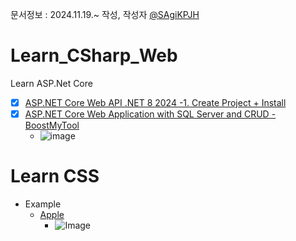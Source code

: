 문서정보 : 2024.11.19.~ 작성, 작성자 [@SAgiKPJH](https://github.com/SAgiKPJH)

# Learn_CSharp_Web
Learn ASP.Net Core
- [x] [ASP.NET Core Web API .NET 8 2024 -1. Create Project + Install](https://github.com/SagiK-Repository/Learn_CSharp_Web/issues/3)
- [x] [ASP.NET Core Web Application with SQL Server and CRUD - BoostMyTool](https://github.com/SagiK-Repository/Learn_CSharp_Web/issues/5)
  - ![image](https://github.com/user-attachments/assets/ffe2c71c-99c9-4254-a0ca-7211529b3afb)

# Learn CSS
- Example
  - [Apple](https://github.com/SagiK-Repository/Learn_CSharp_Web/blob/main/CSS/Example/Apple/Apple.html)
    - ![Image](https://github.com/user-attachments/assets/57837758-0038-4dd4-abd8-c7792cd378de)
